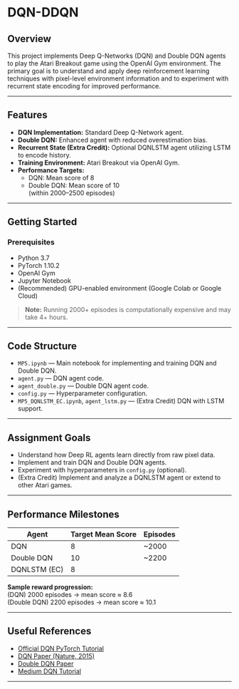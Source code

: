 # DQN-DDQN

## Overview

This project implements Deep Q-Networks (DQN) and Double DQN agents to play the Atari Breakout game using the OpenAI Gym environment. The primary goal is to understand and apply deep reinforcement learning techniques with pixel-level environment information and to experiment with recurrent state encoding for improved performance.

---

## Features

- **DQN Implementation:** Standard Deep Q-Network agent.
- **Double DQN:** Enhanced agent with reduced overestimation bias.
- **Recurrent State (Extra Credit):** Optional DQNLSTM agent utilizing LSTM to encode history.
- **Training Environment:** Atari Breakout via OpenAI Gym.
- **Performance Targets:**  
  - DQN: Mean score of 8  
  - Double DQN: Mean score of 10  
  (within 2000–2500 episodes)

---

## Getting Started

### Prerequisites

- Python 3.7
- PyTorch 1.10.2
- OpenAI Gym
- Jupyter Notebook
- (Recommended) GPU-enabled environment (Google Colab or Google Cloud)

> **Note:** Running 2000+ episodes is computationally expensive and may take 4+ hours.

---

## Code Structure

- `MP5.ipynb` — Main notebook for implementing and training DQN and Double DQN.
- `agent.py` — DQN agent code.
- `agent_double.py` — Double DQN agent code.
- `config.py` — Hyperparameter configuration.
- `MP5_DQNLSTM_EC.ipynb`, `agent_lstm.py` — (Extra Credit) DQN with LSTM support.

---

## Assignment Goals

- Understand how Deep RL agents learn directly from raw pixel data.
- Implement and train DQN and Double DQN agents.
- Experiment with hyperparameters in `config.py` (optional).
- (Extra Credit) Implement and analyze a DQNLSTM agent or extend to other Atari games.

---

## Performance Milestones

| Agent         | Target Mean Score | Episodes         |
|---------------|------------------|------------------|
| DQN           | 8                | ~2000            |
| Double DQN    | 10               | ~2200            |
| DQNLSTM (EC)  | 8                |                  |

**Sample reward progression:**  
(DQN) 2000 episodes → mean score ≈ 8.6  
(Double DQN) 2200 episodes → mean score ≈ 10.1

---

## Useful References

- [Official DQN PyTorch Tutorial](https://pytorch.org/tutorials/intermediate/reinforcement_q_learning.html)
- [DQN Paper (Nature, 2015)](https://www.nature.com/articles/nature14236)
- [Double DQN Paper](https://arxiv.org/abs/1509.06461)
- [Medium DQN Tutorial](https://medium.com/@philtabor/deep-q-learning-tutorial-step-by-step-dqn-with-pytorch-54d3d159c054)

---

